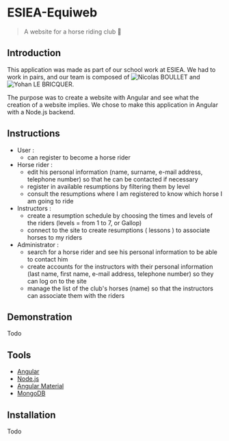 # ESIEA-Equiweb
> A website for a horse riding club 🎠

## Introduction
This application was made as part of our school work at ESIEA.
We had to work in pairs, and our team is composed of ![Nicolas BOULLET](https://github.com/Nashunn) and ![Yohan LE BRICQUER](https://github.com/yohanleb).

The purpose was to create a website with Angular and see what the creation of a website implies. 
We chose to make this application in Angular with a Node.js backend. 

## Instructions
- User : 
  - can register to become a horse rider
- Horse rider : 
  - edit his personal information (name, surname, e-mail address, telephone number) so that he can be contacted if necessary
  - register in available resumptions by filtering them by level
  - consult the resumptions where I am registered to know which horse I am going to ride
- Instructors : 
  - create a resumption schedule by choosing the times and levels of the riders (levels = from 1 to 7, or Gallop)
  - connect to the site to create resumptions ( lessons ) to associate horses to my riders
- Administrator :
  - search for a horse rider and see his personal information to be able to contact him
  - create accounts for the instructors with their personal information (last name, first name, e-mail address, telephone number) so they can log on to the site
  - manage the list of the club's horses (name) so that the instructors can associate them with the riders

## Demonstration
Todo

## Tools
- [Angular](https://angular.io/)
- [Node.js](https://nodejs.org/)
- [Angular Material](https://material.angular.io/) 
- [MongoDB](https://cloud.mongodb.com/)

## Installation
Todo
